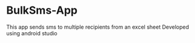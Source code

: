 # BulkSms-App
This app sends sms to multiple recipients from an excel sheet
 Developed using android studio
